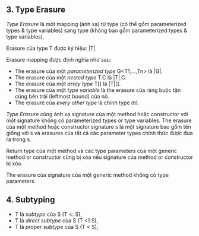 ## 3. Type Erasure

*Type Erasure* là một mapping (ánh xạ) từ type (có thể gồm parameterized types & type variables) sang type (không bao gồm parameterized types & type variables).  

Erasure của type T được ký hiệu: |T|  

Erasure mapping được định nghĩa như sau:  

- The erasure của một *parameterized type* G<T1,...,Tn> là |G|.  
- The erasure của một *nested type* T.C là |T|.C.  
- The erasure của một *array type* T[] là |T|[].  
- The erasure của một *type variable* là the erasure của ràng buộc tận cùng bên trái (leftmost bound) của nó.  
- The erasure của *every other type* là chính type đó.  

*Type Erasure* cũng ánh xạ signature của một method hoặc constructor với một signature không có parameterized types or type variables. The erasure của một method hoặc constructor signature s là một signature bao gồm tên giống với s và erasures của tất cả các parameter types chính thức được đưa ra trong s.  

Return type của một method và các type parameters của một generic method or constructor cũng bị xóa nếu signature của method or constructor bị xóa.  

The erasure của signature của một generic method không có type parameters.


## 4. Subtyping 

- T là *subtype* của S          (T <: S),  
- T là *direct subtype* của S   (T <1 S),  
- T là *proper subtype* của S   (T < S),  